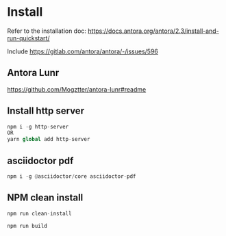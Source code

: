 # Install

Refer to the installation doc:
https://docs.antora.org/antora/2.3/install-and-run-quickstart/

Include
https://gitlab.com/antora/antora/-/issues/596

## Antora Lunr
https://github.com/Mogztter/antora-lunr#readme

## Install http server
``` python 
npm i -g http-server
OR
yarn global add http-server
```

## asciidoctor pdf
``` python 
npm i -g @asciidoctor/core asciidoctor-pdf
```
## NPM clean install 
``` python 
npm run clean-install
```

``` python 
npm run build
```